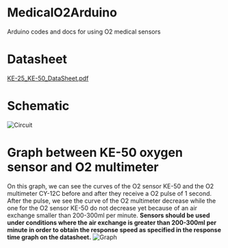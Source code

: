 # MedicalO2Arduino
Arduino codes and docs for using O2 medical sensors
# Datasheet
[KE-25_KE-50_DataSheet.pdf](https://github.com/MakerLabCRI/MedicalO2SensorsArduino/files/6415594/KE-25_KE-50_DataSheet.pdf)

# Schematic
![Circuit](https://user-images.githubusercontent.com/47628329/116891596-2fc7dd80-ac2f-11eb-9161-c43c5de78cd8.png)

# Graph between KE-50 oxygen sensor and O2 multimeter
On this graph, we can see the curves of the O2 sensor KE-50 and the O2 multimeter CY-12C before and after they receive a O2 pulse of 1 second.
After the pulse, we see the curve of the O2 multimeter decrease while the one for the O2 sensor KE-50 do not decrease yet because of an air exchange smaller than 200-300ml per minute. **Sensors should be used under conditions where the air exchange is greater than 200-300ml per minute in order to obtain the response speed as specified in the response time graph on the datasheet.** 
![Graph](https://user-images.githubusercontent.com/47628329/117014467-1d15dd00-acf1-11eb-8516-c9579695862c.jpeg)


